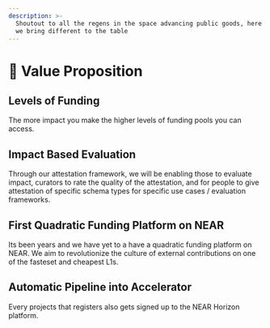 ```yaml
---
description: >-
  Shoutout to all the regens in the space advancing public goods, here is what
  we bring different to the table
---
```


# 🚀 Value Proposition

## Levels of Funding

The more impact you make the higher levels of funding pools you can access.

## Impact Based Evaluation

Through our attestation framework, we will be enabling those to evaluate impact, curators to rate the quality of the attestation, and for people to give attestation of specific schema types for specific use cases / evaluation frameworks.&#x20;

## First Quadratic Funding Platform on NEAR

Its been years and we have yet to a have a quadratic funding platform on NEAR. We aim to revolutionize the culture of external contributions on one of the fasteset and cheapest L1s.&#x20;

## Automatic Pipeline into Accelerator&#x20;

Every projects that registers also gets signed up to the NEAR Horizon platform.
